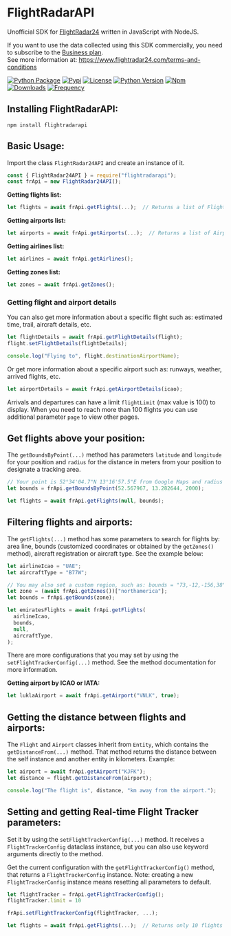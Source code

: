 # FlightRadarAPI

Unofficial SDK for [FlightRadar24](https://www.flightradar24.com/) written in JavaScript with NodeJS.

If you want to use the data collected using this SDK commercially, you need to subscribe to the [Business plan](https://www.flightradar24.com/premium/).</br>
See more information at: https://www.flightradar24.com/terms-and-conditions

[![Python Package](https://github.com/JeanExtreme002/FlightRadarAPI/workflows/Python%20Package/badge.svg)](https://github.com/JeanExtreme002/FlightRadarAPI/actions)
[![Pypi](https://img.shields.io/pypi/v/FlightRadarAPI?logo=pypi)](https://pypi.org/project/FlightRadarAPI/)
[![License](https://img.shields.io/pypi/l/FlightRadarAPI)](https://github.com/JeanExtreme002/FlightRadarAPI)
[![Python Version](https://img.shields.io/badge/python-3.7+-8A2BE2)](https://pypi.org/project/FlightRadarAPI/)
[![Npm](https://img.shields.io/npm/v/flightradarapi?logo=npm&color=red)](https://www.npmjs.com/package/flightradarapi)
[![Downloads](https://static.pepy.tech/personalized-badge/flightradarapi?period=total&units=international_system&left_color=grey&right_color=orange&left_text=downloads)](https://pypi.org/project/FlightRadarAPI/)
[![Frequency](https://img.shields.io/pypi/dm/flightradarapi?style=flat&label=frequency)](https://pypi.org/project/FlightRadarAPI/)

## Installing FlightRadarAPI:

```
npm install flightradarapi
```

## Basic Usage:

Import the class `FlightRadar24API` and create an instance of it.

```javascript
const { FlightRadar24API } = require("flightradarapi");
const frApi = new FlightRadar24API();
```

**Getting flights list:**

```javascript
let flights = await frApi.getFlights(...);  // Returns a list of Flight objects
```

**Getting airports list:**

```javascript
let airports = await frApi.getAirports(...);  // Returns a list of Airport objects
```

**Getting airlines list:**

```javascript
let airlines = await frApi.getAirlines();
```

**Getting zones list:**

```javascript
let zones = await frApi.getZones();
```

### Getting flight and airport details

You can also get more information about a specific flight such as: estimated time, trail, aircraft details, etc.

```javascript
let flightDetails = await frApi.getFlightDetails(flight);
flight.setFlightDetails(flightDetails);

console.log("Flying to", flight.destinationAirportName);
```

Or get more information about a specific airport such as: runways, weather, arrived flights, etc.

```javascript
let airportDetails = await frApi.getAirportDetails(icao);
```

Arrivals and departures can have a limit `flightLimit` (max value is 100) to display. When you need to reach more than 100 flights you can use additional parameter `page` to view other pages.

## Get flights above your position:

The `getBoundsByPoint(...)` method has parameters `latitude` and `longitude` for your position and `radius` for the distance in meters from your position to designate a tracking area.

```javascript
// Your point is 52°34'04.7"N 13°16'57.5"E from Google Maps and radius 2km
let bounds = frApi.getBoundsByPoint(52.567967, 13.282644, 2000);

let flights = await frApi.getFlights(null, bounds);
```

## Filtering flights and airports:

The `getFlights(...)` method has some parameters to search for flights by: area line, bounds (customized coordinates
or obtained by the `getZones()` method), aircraft registration or aircraft type. See the example below:

```javascript
let airlineIcao = "UAE";
let aircraftType = "B77W";

// You may also set a custom region, such as: bounds = "73,-12,-156,38"
let zone = (await frApi.getZones())["northamerica"];
let bounds = frApi.getBounds(zone);

let emiratesFlights = await frApi.getFlights(
  airlineIcao,
  bounds,
  null,
  aircraftType,
);
```

There are more configurations that you may set by using the `setFlightTrackerConfig(...)` method. See the method documentation
for more information.

**Getting airport by ICAO or IATA:**

```javascript
let luklaAirport = await frApi.getAirport("VNLK", true);
```

## Getting the distance between flights and airports:

The `Flight` and `Airport` classes inherit from `Entity`, which contains the `getDistanceFrom(...)` method. That method
returns the distance between the self instance and another entity in kilometers. Example:

```javascript
let airport = await frApi.getAirport("KJFK");
let distance = flight.getDistanceFrom(airport);

console.log("The flight is", distance, "km away from the airport.");
```

## Setting and getting Real-time Flight Tracker parameters:

Set it by using the `setFlightTrackerConfig(...)` method. It receives a `FlightTrackerConfig` dataclass instance, but
you can also use keyword arguments directly to the method.

Get the current configuration with the `getFlightTrackerConfig()` method, that returns a `FlightTrackerConfig`
instance. Note: creating a new `FlightTrackerConfig` instance means resetting all parameters to default.

```javascript
let flightTracker = frApi.getFlightTrackerConfig();
flightTracker.limit = 10

frApi.setFlightTrackerConfig(flightTracker, ...);

let flights = await frApi.getFlights(...);  // Returns only 10 flights
```
